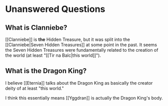 # Unanswered Questions
## What is Clanniebe?
[[Clanniebe]] is **the** Hidden Treasure, but it was split into the [[Clanniebe|Seven Hidden Treasures]] at some point in the past. It seems the Seven Hidden Treasures were fundamentally related to the creation of the world (at least "[[Tir na Balc|this world]]").
## What is the Dragon King?
I believe [[Eternia]] talks about the Dragon King as basically the creator deity of at least "this world."

I think this essentially means [[Yggdran]] is actually the Dragon King's body.
